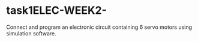 # task1ELEC-WEEK2-
Connect and program an electronic circuit containing 6 servo motors using simulation software.







